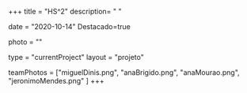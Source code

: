 +++
title = "HS^2"
description= " " 

date = "2020-10-14" 
Destacado=true 

photo = "" 

type = "currentProject" 
layout = "projeto" 

<!-- membros: Miguel Dinis, Ana Brigido, Ana Mourao, Jeronimo Mendes -->
teamPhotos = ["miguelDinis.png", "anaBrigido.png", "anaMourao.png", "jeronimoMendes.png" ] 
+++